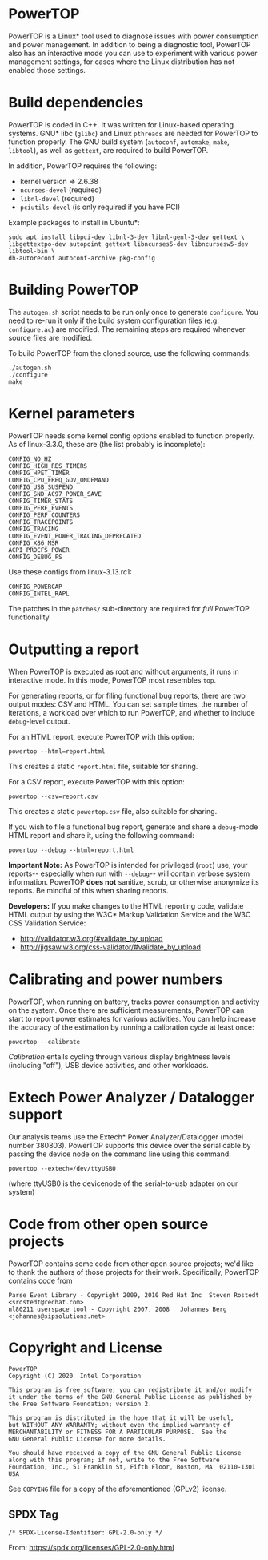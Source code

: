 ﻿# PowerTOP

PowerTOP is a Linux* tool used to diagnose issues with power consumption and
power management. In addition to being a diagnostic tool, PowerTOP also has an
interactive mode you can use to experiment with various power management
settings, for cases where the Linux distribution has not enabled those
settings.


# Build dependencies

PowerTOP is coded in C++. It was written for Linux-based operating systems.
GNU* libc (`glibc`) and Linux `pthreads` are needed for PowerTOP to function
properly. The GNU build system (`autoconf`, `automake`, `make`, `libtool`), as
well as `gettext`, are required to build PowerTOP.

In addition, PowerTOP requires the following:

* kernel version => 2.6.38
* `ncurses-devel` (required)
* `libnl-devel` (required)
* `pciutils-devel` (is only required if you have PCI)

Example packages to install in Ubuntu*:

    sudo apt install libpci-dev libnl-3-dev libnl-genl-3-dev gettext \
    libgettextpo-dev autopoint gettext libncurses5-dev libncursesw5-dev libtool-bin \
    dh-autoreconf autoconf-archive pkg-config


# Building PowerTOP

The `autogen.sh` script needs to be run only once to generate `configure`.
You need to re-run it only if the build system configuration files
(e.g. `configure.ac`) are modified. The remaining steps are required whenever
source files are modified.

To build PowerTOP from the cloned source, use the following commands:

    ./autogen.sh
    ./configure
    make


# Kernel parameters

PowerTOP needs some kernel config options enabled to function
properly. As of linux-3.3.0, these are (the list probably is incomplete):

    CONFIG_NO_HZ
    CONFIG_HIGH_RES_TIMERS
    CONFIG_HPET_TIMER
    CONFIG_CPU_FREQ_GOV_ONDEMAND
    CONFIG_USB_SUSPEND
    CONFIG_SND_AC97_POWER_SAVE
    CONFIG_TIMER_STATS
    CONFIG_PERF_EVENTS
    CONFIG_PERF_COUNTERS
    CONFIG_TRACEPOINTS
    CONFIG_TRACING
    CONFIG_EVENT_POWER_TRACING_DEPRECATED
    CONFIG_X86_MSR
    ACPI_PROCFS_POWER
    CONFIG_DEBUG_FS

Use these configs from linux-3.13.rc1:

    CONFIG_POWERCAP
    CONFIG_INTEL_RAPL

The patches in the `patches/` sub-directory are required for *full* PowerTOP
functionality.


# Outputting a report

When PowerTOP is executed as root and without arguments, it runs in
interactive mode. In this mode, PowerTOP most resembles `top`.

For generating reports, or for filing functional bug reports, there are two
output modes: CSV and HTML. You can set sample times, the number of iterations,
a workload over which to run PowerTOP, and whether to include
`debug`-level output.

For an HTML report, execute PowerTOP with this option:

    powertop --html=report.html

This creates a static `report.html` file, suitable for sharing.

For a CSV report, execute PowerTOP with this option:

    powertop --csv=report.csv

This creates a static `powertop.csv` file, also suitable for sharing.

If you wish to file a functional bug report, generate and share a
`debug`-mode HTML report and share it, using the following command:

    powertop --debug --html=report.html

**Important Note:** As PowerTOP is intended for privileged (`root`) use, your
reports-- especially when run with `--debug`-- will contain verbose system
information. PowerTOP **does not** sanitize, scrub, or otherwise anonymize its
reports. Be mindful of this when sharing reports.

**Developers:** If you make changes to the HTML reporting code, validate HTML
output by using the W3C* Markup Validation Service and the W3C CSS Validation
Service:
* http://validator.w3.org/#validate_by_upload
* http://jigsaw.w3.org/css-validator/#validate_by_upload


# Calibrating and power numbers

PowerTOP, when running on battery, tracks power consumption and activity on
the system. Once there are sufficient measurements, PowerTOP can start to
report power estimates for various activities. You can help increase the
accuracy of the estimation by running a calibration cycle at least once:

    powertop --calibrate

*Calibration* entails cycling through various display brightness levels
(including "off"), USB device activities, and other workloads.


# Extech Power Analyzer / Datalogger support

Our analysis teams use the Extech* Power Analyzer/Datalogger (model
number 380803). PowerTOP supports this device over the serial cable by passing
the device node on the command line using this command:

    powertop --extech=/dev/ttyUSB0

(where ttyUSB0 is the devicenode of the serial-to-usb adapter on our system)


# Code from other open source projects

PowerTOP contains some code from other open source projects; we'd like to thank
the authors of those projects for their work. Specifically, PowerTOP contains
code from

```
Parse Event Library - Copyright 2009, 2010 Red Hat Inc  Steven Rostedt <srostedt@redhat.com>
nl80211 userspace tool - Copyright 2007, 2008	Johannes Berg <johannes@sipsolutions.net>
```


# Copyright and License

    PowerTOP
    Copyright (C) 2020  Intel Corporation

    This program is free software; you can redistribute it and/or modify
    it under the terms of the GNU General Public License as published by
    the Free Software Foundation; version 2.

    This program is distributed in the hope that it will be useful,
    but WITHOUT ANY WARRANTY; without even the implied warranty of
    MERCHANTABILITY or FITNESS FOR A PARTICULAR PURPOSE.  See the
    GNU General Public License for more details.

    You should have received a copy of the GNU General Public License
    along with this program; if not, write to the Free Software
    Foundation, Inc., 51 Franklin St, Fifth Floor, Boston, MA  02110-1301  USA

See `COPYING` file for a copy of the aforementioned (GPLv2) license.


## SPDX Tag

    /* SPDX-License-Identifier: GPL-2.0-only */

From: https://spdx.org/licenses/GPL-2.0-only.html
